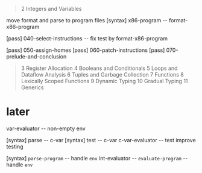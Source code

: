 > 2 Integers and Variables

move format and parse to program files
[syntax] x86-program -- format-x86-program

[pass] 040-select-instructions -- fix test by format-x86-program

[pass] 050-assign-homes
[pass] 060-patch-instructions
[pass] 070-prelude-and-conclusion

> 3 Register Allocation
> 4 Booleans and Conditionals
> 5 Loops and Dataflow Analysis
> 6 Tuples and Garbage Collection
> 7 Functions
> 8 Lexically Scoped Functions
> 9 Dynamic Typing
> 10 Gradual Typing
> 11 Generics

# later

var-evaluator -- non-empty env

[syntax] parse -- c-var
[syntax] test -- c-var
c-var-evaluator -- test
improve testing

[syntax] `parse-program` -- handle `env`
int-evaluator -- `evaluate-program` -- handle `env`

